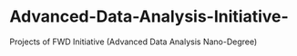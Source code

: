 # Advanced-Data-Analysis-Initiative-
Projects of FWD Initiative (Advanced Data Analysis Nano-Degree)
